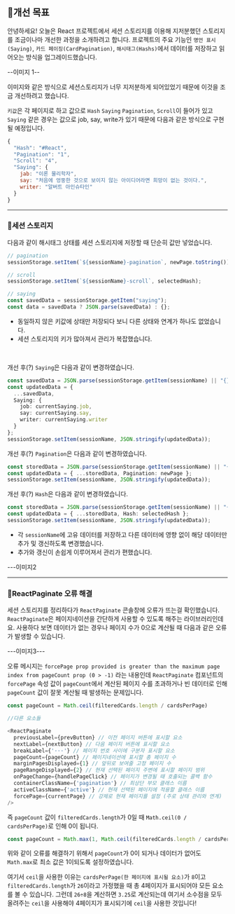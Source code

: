 ## 🦮개선 목표
안녕하세요! 오늘은 React 프로젝트에서 세션 스토리지를 이용해 지저분했던 스토리지를 조금이나마 개선한 과정을 소개하려고 합니다. 프로젝트의 주요 기능인 `명언 표시(Saying)`, `카드 페이징(CardPagination)`, `해시태그(Hashs)`에서 데이터를 저장하고 읽어오는 방식을 업그레이드했습니다.

--이미지 1--

이미지와 같은 방식으로 세션스토리지가 너무 지저분하게 되어있었기 때문에 이것을 조금 개선하려고 했습니다.

`키값`은 각 페이지로 하고 값으로 `Hash` `Saying` `Pagination`, `Scroll`이 들어가 있고 `Saying` 같은 경우는 값으로 job, say, write가 있기 때문에 다음과 같은 방식으로 구현될 예정입니다.

```javascript
{
  "Hash": "#React",
  "Pagination": "1",
  "Scroll": "4",
  "Saying": {
    jab: "이론 물리학자",
    say: "처음에 엉뚱한 것으로 보이지 않는 아이디어라면 희망이 없는 것이다.",
    writer: "알버트 아인슈타인"
  }
}
```

***

### 🦄세션 스토리지

다음과 같이 해시태그 상태를 세션 스토리지에 저장할 때 단순히 값만 넣었습니다.

```typescript
// pagination
sessionStorage.setItem(`${sessionName}-pagination`, newPage.toString());

// scroll
sessionStorage.setItem(`${sessionName}-scroll`, selectedHash);

// saying
const savedData = sessionStorage.getItem("saying"); 
const data = savedData ? JSON.parse(savedData) : {};
```

* 동일하지 않은 키값에 상태만 저장되다 보니 다른 상태와 연계가 하나도 없었습니다.
* 세션 스토리지의 키가 많아져서 관리가 복잡했습니다.

<br/>

개선 후(?) `Saying`은 다음과 같이 변경하였습니다.

```typescript
const savedData = JSON.parse(sessionStorage.getItem(sessionName) || "{}");
const updatedData = { 
  ...savedData, 
  Saying: { 
    job: currentSaying.job, 
    say: currentSaying.say, 
    writer: currentSaying.writer 
  } 
};
sessionStorage.setItem(sessionName, JSON.stringify(updatedData));
```
개선 후(?) `Pagination`은 다음과 같이 변경하였습니다.

```typescript
const storedData = JSON.parse(sessionStorage.getItem(sessionName) || "{}");
const updatedData = { ...storedData, Pagination: newPage };
sessionStorage.setItem(sessionName, JSON.stringify(updatedData));
```

개선 후(?) `Hash`은 다음과 같이 변경하였습니다.

```typescript
const storedData = JSON.parse(sessionStorage.getItem(sessionName) || "{}");
const updatedData = { ...storedData, Hash: selectedHash };
sessionStorage.setItem(sessionName, JSON.stringify(updatedData));
```

* 각 `sessionName`에 고유 데이터를 저장하고 다른 데이터에 영향 없이 해당 데이터만 추가 및 갱신하도록 변경했습니다.
* 추가와 갱신이 손쉽게 이루어져서 관리가 편했습니다.

---이미지2

***

### 🦄ReactPaginate 오류 해결

세션 스토리지를 정리하다가 `ReactPaginate` 콘솔창에 오류가 뜨는걸 확인했습니다. `ReactPaginate`은 페이지네이션을 간단하게 사용할 수 있도록 해주는 라이브러리인데요. 사용하다 보면 데이터가 없는 경우나 페이지 수가 0으로 계산될 때 다음과 같은 오류가 발생할 수 있습니다.

---이미지3---

오류 메시지는 `forcePage prop provided is greater than the maximum page index from pageCount prop (0 > -1)` 라는 내용인데 `ReactPaginate` 컴포넌트의 `forcePage` 속성 값이 `pageCount`에서 계산된 페이지 수를 초과하거나 빈 데이터로 인해 `pageCount` 값이 잘못 계산될 때 발생하는 문제입니다.

```typescript
const pageCount = Math.ceil(filteredCards.length / cardsPerPage)

//다른 요소들

<ReactPaginate
  previousLabel={prevButton} // 이전 페이지 버튼에 표시할 요소
  nextLabel={nextButton} // 다음 페이지 버튼에 표시할 요소
  breakLabel={'···'} // 페이지 번호 사이에 구분자 표시할 요소
  pageCount={pageCount} // 페이지네이션에 표시할 총 페이지 수
  marginPagesDisplayed={1} // 앞뒤로 보여줄 고정 페이지 수
  pageRangeDisplayed={2} // 현재 선택된 페이지 주변에 표시할 페이지 범위
  onPageChange={handlePageClick} // 페이지가 변경될 때 호출되는 콜백 함수
  containerClassName={'pagination'} // 최상단 부모 클래스 이름
  activeClassName={'active'} // 현재 선택된 페이지에 적용할 클래스 이름
  forcePage={currentPage} // 강제로 현재 페이지를 설정 (주로 상태 관리와 연계)
/>
```

즉 `pageCount` 값이 `filteredCards.length`가 0일 때 `Math.ceil(0 / cardsPerPage)`로 인해 0이 됩니다.

```typescript
const pageCount = Math.max(1, Math.ceil(filteredCards.length / cardsPerPage));
```

위와 같이 오류를 해결하기 위해서 `pageCount`가 0이 되거나 데이터가 없어도 `Math.max`로 최소 값은 1이되도록 설정하였습니다.

여기서 `ceil`을 사용한 이유는 `cardsPerPage(한 페이지에 표시될 요소)`가 `8`이고 `filteredCards.length`가 `26`이라고 가정했을 때 총 4페이지가 표시되어야 모든 요소를 볼 수 있습니다. 그런데 `26÷8`을 계산하면 `3.25`로 계산되는데 여기서 소수점을 모두 올려주는 `ceil`을 사용해야 4페이지가 표시되기에 `ceil`을 사용한 것입니다!
